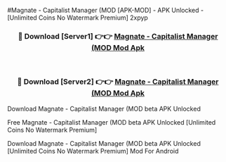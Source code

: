 #Magnate - Capitalist Manager (MOD [APK-MOD] - APK Unlocked - [Unlimited Coins No Watermark Premium] 2xpyp



<div align="center">

<h3>🔴 Download [Server1] 👉👉 <a href="https://momento.my/?title=Magnate_-_Capitalist_Manager_(MOD">Magnate - Capitalist Manager (MOD Mod Apk</a></h3><br>

<h3>🔴 Download [Server2] 👉👉 <a href="https://momento.my/?title=Magnate_-_Capitalist_Manager_(MOD">Magnate - Capitalist Manager (MOD Mod Apk</a></h3>
</div>



Download Magnate - Capitalist Manager (MOD beta APK Unlocked

Free Magnate - Capitalist Manager (MOD beta APK Unlocked [Unlimited Coins No Watermark Premium]

Download Magnate - Capitalist Manager (MOD beta APK Unlocked [Unlimited Coins No Watermark Premium] Mod For Android

